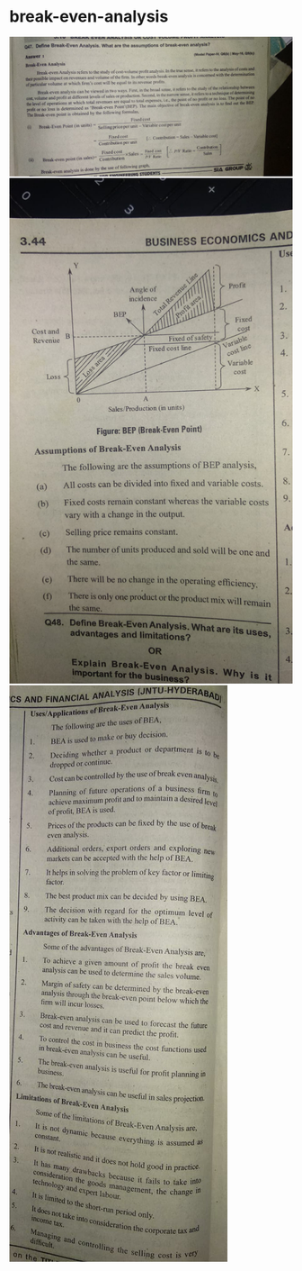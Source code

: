 # break-even-analysis
<!DOCTYPE html>
<html lang="en">
<head>
    <meta charset="UTF-8">
    <meta http-equiv="X-UA-Compatible" content="IE=edge">
    <meta name="viewport" content="width=device-width, initial-scale=1.0">
    <title>Document</title>
</head>
<body>
    <img src="1 (2).jpeg" alt="">
    <img src="1 (3).jpeg" alt="">
   <img src="1 (1).jpeg" alt="">
 
</html>
